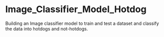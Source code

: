 # Image_Classifier_Model_Hotdog
Building an Image classifier model to train and test a dataset and classify the data into hotdogs and not-hotdogs.

